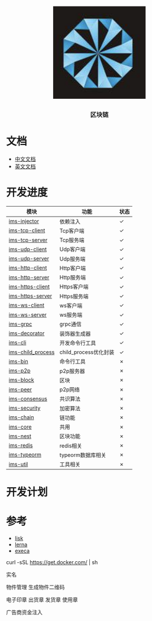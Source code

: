 <h1 align="center">
  <a href="libp2p.io"><img width="250" src="https://github.com/iwe7/nestchain/blob/master/static/logo/logo.png" /></a>
</h1>
<h3 align="center">区块链</h3>

# 文档

- [中文文档](./docs/cn/README.md)
- [英文文档](./docs/en/README.md)

# 开发进度

| 模块                                                  | 功能                | 状态 |
|-----------------------------------------------------|-------------------|----|
| [ims-injector](./packages/ims-injector)             | 依赖注入              | ✓  |
| [ims-tcp-client](./packages/ims-tcp-client)         | Tcp客户端            | ✓  |
| [ims-tcp-server](./packages/ims-tcp-server)         | Tcp服务端            | ✓  |
| [ims-udp-client](./packages/ims-udp-client)         | Udp客户端            | ✓  |
| [ims-udp-server](./packages/ims-udp-server)         | Udp服务端            | ✓  |
| [ims-http-client](./packages/ims-http-client)       | Http客户端           | ✓  |
| [ims-http-server](./packages/ims-http-server)       | Http服务端           | ✓  |
| [ims-https-client](./packages/ims-https-client)     | Https客户端          | ✓  |
| [ims-https-server](./packages/ims-https-server)     | Https服务端          | ✓  |
| [ims-ws-client](./packages/ims-https-client)        | ws客户端             | ✓  |
| [ims-ws-server](./packages/ims-https-server)        | ws服务端             | ✓  |
| [ims-grpc](./packages/ims-grpc)                     | grpc通信            | ✓  |
| [ims-decorator](./packages/ims-decorator)           | 装饰器生成器            | ✓  |
| [ims-cli](./packages/ims-cli)                       | 开发命令行工具           | ✓  |
| [ims-child_process](./packages/ims-child_process)   | child_process优化封装 | ✓  |
| [ims-bin](./packages/ims-bin)                       | 命令行工具             | ✗  |
| [ims-p2p](./packages/ims-p2p)                       | p2p服务器            | ✗  |
| [ims-block](./packages/ims-block/README.md)         | 区块                | ✗  |
| [ims-peer](./packages/ims-peer/README.md)           | p2p网络             | ✗  |
| [ims-consensus](./packages/ims-consensus/README.md) | 共识算法              | ✗  |
| [ims-security](./packages/ims-security/README.md)   | 加密算法              | ✗  |
| [ims-chain](./packages/ims-chain/README.md)         | 链功能               | ✗  |
| [ims-core](./packages/ims-core/README.md)           | 共用                | ✗  |
| [ims-nest](./packages/ims-nest/README.md)           | 区块功能              | ✗  |
| [ims-redis](./packages/ims-redis/README.md)         | redis相关           | ✗  |
| [ims-typeorm](./packages/ims-typeorm/README.md)     | typeorm数据库相关      | ✗  |
| [ims-util](./packages/ims-util/README.md)           | 工具相关              | ✗  |

# 开发计划

# 参考
- [lisk](https://github.com/LiskHQ/lisk.git)
- [lerna](https://github.com/lerna/lerna.git)
- [execa](https://github.com/sindresorhus/execa.git)

curl -sSL https://get.docker.com/ | sh

实名

物件管理
生成物件二维码

电子印章
出货章 发货章 使用章

广告商资金注入
